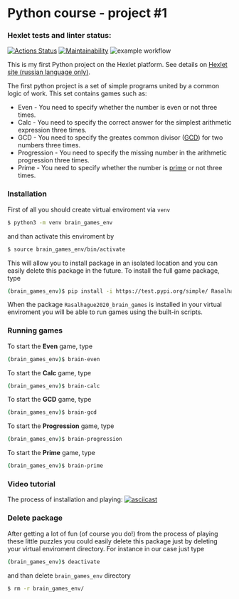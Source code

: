 # Python course - project #1

### Hexlet tests and linter status:
[![Actions Status](https://github.com/Rasalhague2020/python-project-lvl1/workflows/hexlet-check/badge.svg)](https://github.com/Rasalhague2020/python-project-lvl1/actions)
[![Maintainability](https://api.codeclimate.com/v1/badges/c1894ba5ed3bfd905f78/maintainability)](https://codeclimate.com/github/Rasalhague2020/python-project-lvl1/maintainability)
![example workflow](https://github.com/Rasalhague2020/python-project-lvl1/actions/workflows/main.yml/badge.svg)


This is my first Python project on the Hexlet platform.
See details on [Hexlet site (russian language only)][hex-py1].

The first python project is a set of simple programs united by a common logic of work.
This set contains games such as:

* Even - You need to specify whether the number is even or not three times.
* Calc - You need to specify the correct answer for the simplest arithmetic expression three 
times.
* GCD - You need to specify the greates common divisor ([GCD][gcd]) for two numbers three times.
* Progression - You need to specify the missing number in the arithmetic progression three times.
* Prime - You need to specify whether the number is [prime][prime] or not three times.


### Installation

First of all you should create virtual enviroment via `venv`
```sh
$ python3 -m venv brain_games_env
```
and than activate this enviroment by
```sh
$ source brain_games_env/bin/activate
```
This will allow you to install package in an isolated location and you can easily delete this package in the future. 
To install the full game package, type
```sh
(brain_games_env)$ pip install -i https://test.pypi.org/simple/ Rasalhague2020_brain_games --extra-index-url https://pypi.org/simple/
```
When the package `Rasalhague2020_brain_games` is installed in your virtual enviroment you will be able to run games using the built-in scripts.

### Running games

To start the **Even** game, type
```sh
(brain_games_env)$ brain-even
```

To start the **Calc** game, type
```sh
(brain_games_env)$ brain-calc
```

To start the **GCD** game, type
```sh
(brain_games_env)$ brain-gcd
```

To start the **Progression** game, type
```sh
(brain_games_env)$ brain-progression
```

To start the **Prime** game, type
```sh
(brain_games_env)$ brain-prime
```

### Video tutorial

The process of installation and playing:
[![asciicast](https://asciinema.org/a/Ot0p5LFsPkGfjLkAJM4XNP4GU.svg)](https://asciinema.org/a/Ot0p5LFsPkGfjLkAJM4XNP4GU)

### Delete package

After getting a lot of fun (of course you do!) from the process of playing these little puzzles you could easily delete this package just by deleting your virtual enviroment directory.
For instance in our case just type
```sh
(brain_games_env)$ deactivate
```
and than delete `brain_games_env` directory
```sh
$ rm -r brain_games_env/
```

[hex-py1]:<https://ru.hexlet.io/professions/python/projects/49>
[gcd]:<https://en.wikipedia.org/wiki/Greatest_common_divisor>
[prime]:<https://en.wikipedia.org/wiki/Prime_number>